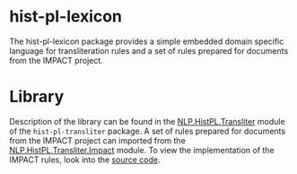hist-pl-lexicon
===============

The hist-pl-lexicon package provides a simple embedded domain specific language for
transliteration rules and a set of rules prepared for documents from the IMPACT project.


Library
=======

Description of the library can be found in the [NLP.HistPL.Transliter][trans-module]
module of the `hist-pl-transliter` package.  A set of rules prepared for documents
from the IMPACT project can imported from the [NLP.HistPL.Transliter.Impact][impact-module]
module.  To view the implementation of the IMPACT rules, look into the
[source code][impact-rules-code]. 

[trans-module]: http://hackage.haskell.org/packages/archive/hist-pl-transliter/latest/doc/html/NLP-HistPL-Transliter.html "NLP.HistPL.Transliter"
[impact-module]: http://hackage.haskell.org/packages/archive/hist-pl-transliter/latest/doc/html/NLP-HistPL-Transliter-Impact.html "NLP.HistPL.Transliter.Impact"
[impact-rules-code]: https://github.com/kawu/hist-pl/blob/master/transliter/src/NLP/HistPL/Transliter/Impact.hs "Impact rules"

<!--
Ideas
=====

* Library could provide separate DTD schemas for validation of entire
  dictionary or dictionary fragments.
-->
